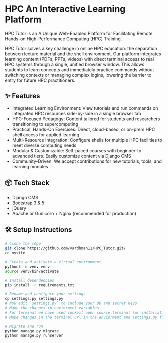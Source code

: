 # HPC An Interactive Learning Platform

HPC Tutor is an A Unique Web-Enabled Platform for Facilitating Remote Hands-on High-Performance Computing (HPC) Training.

HPC Tutor solves a key challenge in online HPC education: the separation between lecture material and the shell environment. Our platform integrates learning content (PDFs, PPTs, videos) with direct terminal access to real HPC systems through a single, unified browser window. This allows students to learn concepts and immediately practice commands without switching contexts or managing complex logins, lowering the barrier to entry for future HPC practitioners.

## ✨ Features

- Integrated Learning Environment: View tutorials and run commands on integrated HPC resources side-by-side in a single browser tab
- HPC-Focused Pedagogy: Content tailored for students and researchers transitioning to supercomputing
- Practical, Hands-On Exercises: Direct, cloud-based, or on-prem HPC shell access for applied learning
- Multi-Resource Integration: Configure shells for multiple HPC facilities to meet diverse computing needs
- Modular & Customizable: Self-paced courses with beginner-to-advanced tiers. Easily customize content via Django CMS
- Community-Driven: We accept contributions for new tutorials, tools, and learning modules


## 📦 Tech Stack

- Django CMS
- Bootstrap 3 & 5
- jQuery
- Apache or Gunicorn + Nginx (recommended for production)

## 🛠️ Setup Instructions

```bash
# Clone the repo
git clone https://github.com/vardhman11/HPC_Tutor.git/
cd mysite

# Create and activate a virtual environment
python3 -m venv venv
source venv/bin/activate

# Install dependencies
pip install -r requirements.txt

# Rename and configure your settings
cp settings.py settings.py
# Now edit `settings.py` to include your DB and secret keys
# Make the changes in enviorment variables
# For terminal we have used cockpit open source terminal for installation follow https://cockpit-project.org/running
# Make changes in the terminal url in the enviorment and settings.py file

# Migrate and run
python manage.py migrate
python manage.py runserver

